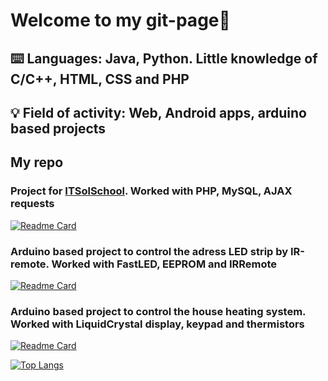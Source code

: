 # Welcome to my git-page👋
## ⌨️ Languages: Java, Python. Little knowledge of C/C++, HTML, CSS and PHP
## 💡 Field of activity: Web, Android apps, arduino based projects

## My repo
### Project for [ITSolSchool](https://itsolschool.ru/). Worked with PHP, MySQL, AJAX requests
[![Readme Card](https://github-readme-stats.vercel.app/api/pin/?username=leysnik&repo=itsolschool_Project-php)](https://github.com/Leysnik/itsolschool_Project-php)
### Arduino based project to control the adress LED strip by IR-remote. Worked with FastLED, EEPROM and IRRemote
[![Readme Card](https://github-readme-stats.vercel.app/api/pin/?username=leysnik&repo=HyperCube-arduino)](https://github.com/Leysnik/HyperCube-arduino)
### Arduino based project to control the house heating system. Worked with LiquidCrystal display, keypad and thermistors
[![Readme Card](https://github-readme-stats.vercel.app/api/pin/?username=leysnik&repo=SmartHome-arduino)](https://github.com/Leysnik/SmartHome-arduino)



[![Top Langs](https://github-readme-stats.vercel.app/api/top-langs/?username=leysnik&layout=compact)](https://github.com/anuraghazra/github-readme-stats)
<!--
**Leysnik/Leysnik** is a ✨ _special_ ✨ repository because its `README.md` (this file) appears on your GitHub profile.

Here are some ideas to get you started:

- 🔭 I’m currently working on ...
- 🌱 I’m currently learning ...
- 👯 I’m looking to collaborate on ...
- 🤔 I’m looking for help with ...
- 💬 Ask me about ...
- 📫 How to reach me: ...
- 😄 Pronouns: ...
- ⚡ Fun fact: ...
-->
